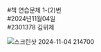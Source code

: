 #책 연습문제 1-(2)번                                                                                                                 
#2024년11월04일                                                                                                                     
#2301378 김위제                                                                                                                     

![스크린샷 2024-11-04 214700](https://github.com/user-attachments/assets/56768b12-5833-47ef-abd5-d8e9f80ae0c9)

